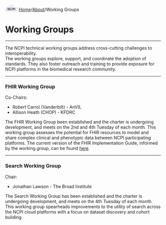 <img src="https://github.com/NCPITest/.github/blob/main/profile/ncpi-logo-close-crop.png" width="40" alt="NCPI Logo"/> [Home](https://github.com/NCPITest)/[About](README.md)/Working Groups

<h1> Working Groups </h1>

* * *

The NCPI technical working groups address cross-cutting challenges to interoperability. <br>
The working groups explore, support, and coordinate the adoption of standards. They also foster outreach and training to provide exposure for NCPI platforms in the biomedical research community.

---

<h3> FHIR Working Group </h3>

Co-Chairs:
- Robert Carrol (Vanderbilt) - AnVIL
- Allison Heath (CHOP) - KFDRC

The FHIR Working Group been established and the charter is undergoing development, and meets on the 2nd and 4th Tuesday of each month. 
This working group assesses the potential for FHIR resources to model and share complex clinical and phenotypic data between NCPI participating platforms. The current version of the FHIR Implementation Guide, informed by the working group, can be found [here](https://nih-ncpi.github.io/ncpi-fhir-ig-2/). 


---

<h3> Search Working Group </h3>

Chair:
- Jonathan Lawson - The Broad Institute

The Search Working Group has been established and the charter is undergoing development, and meets on the 4th Tuesday of each month. <br>
This working group spearheads improvements to the utility of search across the NCPI cloud platforms with a focus on dataset discovery and cohort building.
